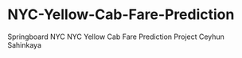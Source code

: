# NYC-Yellow-Cab-Fare-Prediction
Springboard NYC NYC Yellow Cab Fare Prediction Project 
Ceyhun Sahinkaya
